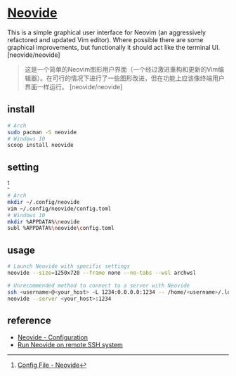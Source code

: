 # [Neovide](https://github.com/neovide/neovide)

> 
This is a simple graphical user interface for Neovim (an aggressively refactored and updated Vim editor). Where possible there are some graphical improvements, but functionally it should act like the terminal UI. [neovide/neovide]

> 这是一个简单的Neovim图形用户界面（一个经过激进重构和更新的Vim编辑器）。在可行的情况下进行了一些图形改进，但在功能上应该像终端用户界面一样运行。 [neovide/neovide]

## install

```sh
# Arch 
sudo pacman -S neovide
# Windows 10
scoop install neovide
```

## setting

[^1]

```sh
# Arch
mkdir ~/.config/neovide
vim ~/.config/neovide/config.toml
# Windows 10
mkdir %APPDATA%\neovide
subl %APPDATA%\neovide\config.toml
```

## usage

```sh
# Launch Neovide with specific settings
neovide --size=1250x720 --frame none --no-tabs --wsl archwsl

# Unrecommended method to connect to a server with Neovide
ssh <username>@<your_host> -L 1234:0.0.0.0:1234 -- /home/<username>/.local/bin/nvim --headless --listen 0.0.0.0:1234
neovide --server <your_host>:1234
```

## reference

- [Neovide - Configuration](https://neovide.dev/configuration.html)
- [Run Neovide on remote SSH system](https://github.com/neovide/neovide/discussions/2853)

[^1]: [Config File - Neovide](https://neovide.dev/config-file.html)
